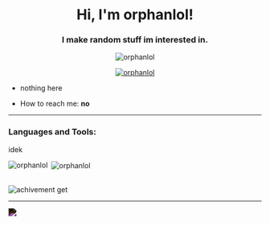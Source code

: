 <h1 align="center">Hi, I'm orphanlol!</h1>
<h3 align="center">I make random stuff im interested in.</h3>

<p align="center"> <img src="https://komarev.com/ghpvc/?username=orphanlol&label=Profile%20views&color=0e75b6&style=flat" alt="orphanlol" /> </p>

<p align="center"> <a href="https://github.com/ryo-ma/github-profile-trophy"><img src="https://github-profile-trophy.vercel.app/?username=orphanlol" alt="orphanlol" /></a> </p>

- nothing here

- How to reach me: **no**
<hr>
<h3 align="left">Languages and Tools:</h3>
idek
<p><img align="left" src="https://github-readme-stats.vercel.app/api/top-langs?username=orphanlol&show_icons=true&theme=dark&locale=en&layout=compact" alt="orphanlol" /></p>

<p>&nbsp;<img align="center" src="https://github-readme-stats.vercel.app/api?username=orphanlol&show_icons=true&locale=en" alt="orphanlol" /></p><br>
<img src="https://github.com/orphanlol/Orphanlol/assets/83834491/cc679dc2-5389-446a-b7a4-a9a0017aeca3" alt="achivement get" />
<hr>
<img style="filter:invert(1)" src="https://myreadme.vercel.app/api/embed/orphanlol?panels=userstatistics,toplanguages,toprepositories,commitgraph"></img>
